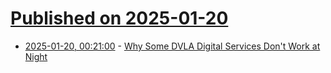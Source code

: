 # [Published on 2025-01-20](index.md)

* [2025-01-20, 00:21:00](https://soylentnews.org/article.pl?sid=25/01/19/0348201&from=rss) - [Why Some DVLA Digital Services Don't Work at Night](https://soylentnews.org/article.pl?sid=25/01/19/0348201&from=rss)
